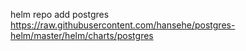 helm repo add postgres https://raw.githubusercontent.com/hansehe/postgres-helm/master/helm/charts/postgres
